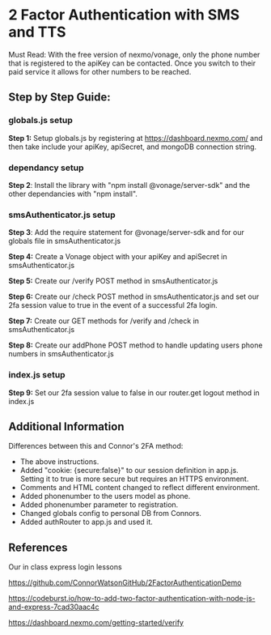 <h1>2 Factor Authentication with SMS and TTS</h1>
Must Read: With the free version of nexmo/vonage, only the phone number that is registered to the apiKey can be contacted. 
Once you switch to their paid service it allows for other numbers to be reached.

<h2>Step by Step Guide:</h2>

<h3>globals.js setup</h3>

**Step 1:** Setup globals.js by registering at https://dashboard.nexmo.com/ and then take include your apiKey, apiSecret, and mongoDB connection string.



<h3>dependancy setup</h3>

**Step 2**: Install the library with "npm install @vonage/server-sdk" and the other dependancies with "npm install".



<h3>smsAuthenticator.js setup</h3>

**Step 3**: Add the require statement for @vonage/server-sdk and for our globals file in smsAuthenticator.js

**Step 4:** Create a Vonage object with your apiKey and apiSecret in smsAuthenticator.js

**Step 5:** Create our /verify POST method in smsAuthenticator.js

**Step 6:** Create our /check POST method in smsAuthenticator.js and set our 2fa session value to true in the event of a successful 2fa login.

**Step 7:** Create our GET methods for /verify and /check in smsAuthenticator.js

**Step 8:** Create our addPhone POST method to handle updating users phone numbers in smsAuthenticator.js



<h3>index.js setup</h3>

**Step 9:** Set our 2fa session value to false in our router.get logout method in index.js 



<h2>Additional Information</h2>

Differences between this and Connor's 2FA method:
<ul>
<li>The above instructions.</li>
<li>Added "cookie: {secure:false}" to our session definition in app.js. Setting it to true is more secure but requires an HTTPS environment.</li>
<li>Comments and HTML content changed to reflect different environment.</li>
<li>Added phonenumber to the users model as phone.</li>
<li>Added phonenumber parameter to registration.</li>
<li>Changed globals config to personal DB from Connors.</li>
<li>Added authRouter to app.js and used it.</li>
</ul>

<h2>References</h2>

Our in class express login lessons

https://github.com/ConnorWatsonGitHub/2FactorAuthenticationDemo

https://codeburst.io/how-to-add-two-factor-authentication-with-node-js-and-express-7cad30aac4c

https://dashboard.nexmo.com/getting-started/verify

